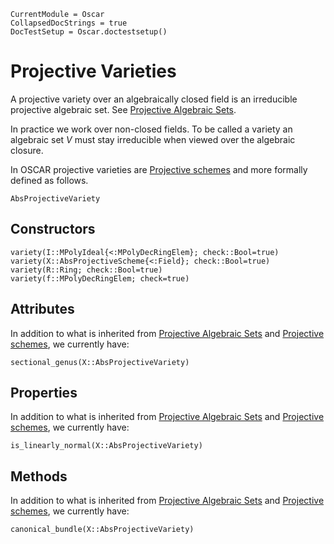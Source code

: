```@meta
CurrentModule = Oscar
CollapsedDocStrings = true
DocTestSetup = Oscar.doctestsetup()
```

# Projective Varieties
A projective variety over an algebraically closed field
is an irreducible projective algebraic set. See [Projective Algebraic Sets](@ref).

In practice we work over non-closed fields. To be called a variety
an algebraic set $V$ must stay irreducible when viewed over the algebraic closure.

In OSCAR projective varieties are [Projective schemes](@ref) and more formally defined as follows.

```@docs
AbsProjectiveVariety
```

## Constructors
```@docs
variety(I::MPolyIdeal{<:MPolyDecRingElem}; check::Bool=true)
variety(X::AbsProjectiveScheme{<:Field}; check::Bool=true)
variety(R::Ring; check::Bool=true)
variety(f::MPolyDecRingElem; check=true)
```

## Attributes
In addition to what is inherited from [Projective Algebraic Sets](@ref) and [Projective schemes](@ref), we currently have:

```@docs
sectional_genus(X::AbsProjectiveVariety)
```

## Properties
In addition to what is inherited from [Projective Algebraic Sets](@ref) and [Projective schemes](@ref), we currently have:

```@docs
is_linearly_normal(X::AbsProjectiveVariety)
```

## Methods
In addition to what is inherited from [Projective Algebraic Sets](@ref) and [Projective schemes](@ref), we currently have:

```@docs
canonical_bundle(X::AbsProjectiveVariety)
```

